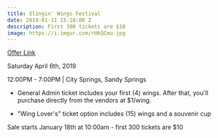 ```yaml
---
title: Slingin' Wings Festival
date: 2019-01-11 15:18:00 Z
description: First 300 tickets are $10
image: https://i.imgur.com/rHkQCmu.jpg
---
```


[Offer Link](https://www.slinginwingsfestival.com/?fbclid=IwAR206eYEXQx3Ie_3VV2laQcx7zm-CsFJ2NHzJ3UezQPSzXPbnkB-bkFO45s)

Saturday April 6th, 2019

12:00PM - 7:00PM | City Springs, Sandy Springs

* General Admin ticket includes your first (4) wings. After that, you'll purchase directly from the vendors at $1/wing. 

* "Wing Lover's" ticket option includes (15) wings and a souvenir cup

Sale starts January 18th at 10:00am - first 300 tickets are $10